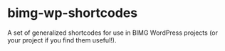 # bimg-wp-shortcodes
A set of generalized shortcodes for use in BIMG WordPress projects (or your project if you find them useful!).

